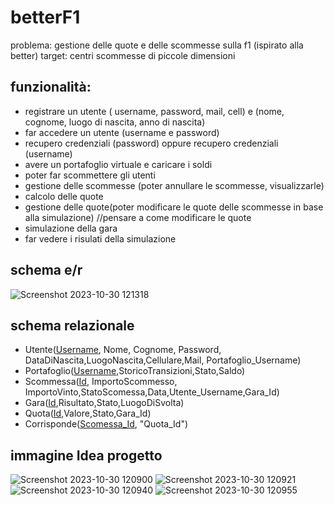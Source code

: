 # betterF1

problema: gestione delle quote e delle scommesse sulla f1 (ispirato alla better)
target: centri scommesse di piccole dimensioni

## funzionalità:
- registrare un utente ( username, password, mail, cell) e (nome, cognome, luogo di nascita, anno di nascita)
- far accedere un utente (username e password)
- recupero credenziali (password) oppure recupero credenziali (username) 
- avere un portafoglio virtuale e caricare i soldi
- poter far scommettere gli utenti
- gestione delle scommesse (poter annullare le scommesse, visualizzarle)
- calcolo delle quote
- gestione delle quote(poter modificare le quote delle scommesse in base alla simulazione) //pensare a come modificare le quote
- simulazione della gara
- far vedere i risulati della simulazione

## schema e/r
![Screenshot 2023-10-30 121318](https://github.com/nicolabresciani/betterF1/assets/101709282/f5f7789b-c040-4716-be11-6becd4a92ea4)




## schema relazionale
 - Utente(<ins>Username</ins>, Nome, Cognome, Password, DataDiNascita,LuogoNascita,Cellulare,Mail, Portafoglio_Username)
 - Portafoglio(<ins>Username</ins>,StoricoTransizioni,Stato,Saldo)
 - Scommessa(<ins>Id</ins>, ImportoScommesso, ImportoVinto,StatoScomessa,Data,Utente_Username,Gara_Id)
 - Gara(<ins>Id</ins>,Risultato,Stato,LuogoDiSvolta)
 - Quota(<ins>Id</ins>,Valore,Stato,Gara_Id)
 - Corrisponde(<ins>Scomessa_Id</ins>, "Quota_Id")


## immagine Idea progetto

![Screenshot 2023-10-30 120900](https://github.com/nicolabresciani/betterF1/assets/101709282/cca38373-e7b8-4f6c-86ba-9b8300813c21)
![Screenshot 2023-10-30 120921](https://github.com/nicolabresciani/betterF1/assets/101709282/f58d0515-d352-4f97-ae74-03e3264ae6a1)
![Screenshot 2023-10-30 120940](https://github.com/nicolabresciani/betterF1/assets/101709282/e7c852b6-d424-4a84-a4da-c48dbccdb06e)
![Screenshot 2023-10-30 120955](https://github.com/nicolabresciani/betterF1/assets/101709282/5b039b06-2973-4812-b1b2-109cf659649d)
